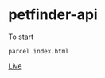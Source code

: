 # petfinder-api

To start

```
parcel index.html
```

[Live](https://gracious-feynman-a7cac2.netlify.com/)


